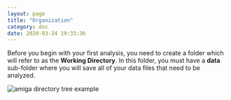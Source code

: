 ```yaml
---
layout: page
title: "Organization"
category: doc
date: 2020-03-24 19:33:36
---
```


Before you begin with your first analysis, you need to create a folder which will refer to as the __Working Directory__. In this folder, you must have a __data__ sub-folder where you will save all of your data files that need to be analyzed.

![amiga directory tree example](/blob/master/amiga/docs/_assets/img/amiga_directory_tree_simple.png)

